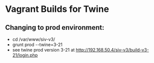 Vagrant Builds for Twine
========================

## Changing to prod environment:
- cd /var/www/siv-v3/
- grunt prod --twine=3-21
- see twine prod version 3-21 at http://192.168.50.4/siv-v3/build-v3-21/login.php

